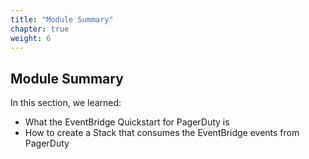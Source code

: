 ```yaml
---
title: "Module Summary"
chapter: true
weight: 6
---
```


## Module Summary

In this section, we learned:

- What the EventBridge Quickstart for PagerDuty is
- How to create a Stack that consumes the EventBridge events from PagerDuty
